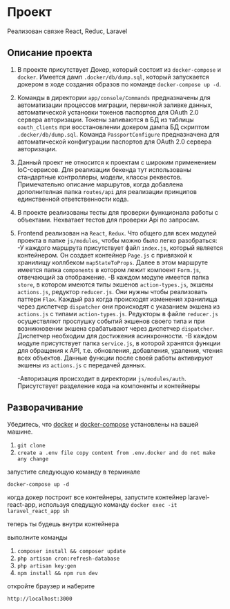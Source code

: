 # Проект 
Реализован связке React, Reduc, Laravel

## Описание проекта
1. В проекте присутствует Докер, который  состоит из `docker-compose` и `docker`. Имеется дамп
`.docker/db/dump.sql`, который запускается докером в ходе создания образов по команде `docker-compose up -d`.

2. Команды в директории `app/console/Commands` предназначены для автоматизации процессов миграции, первичной заливке данных, 
автоматической установки токенов паспортов для  OAuth 2.0 сервера авторизации. Токены заливаются в БД из таблицы `oauth_clients` при восстановлении
докером дампа БД скриптом `.docker/db/dump.sql`.
Команда `PassportConfigure` предназначена  для автоматической конфигурации паспортов для  OAuth 2.0 сервера авторизации.

3. Данный проект не относится к проектам с широким применением IoC-сервисов. Для реализации бекенда тут использованы стандартные 
контроллеры, модели, классы реквестов. Примечательно описание маршрутов, когда добавлена дополнителная папка `routes/api`
для реализации принципов единственной ответственности кода.

4. В проекте реализованы тесты для проверки функционала работы с объектами. Нехватает тестов для проверки Api по запросам.

5. Frontend реализован на `React`, `Redux`. Что общего для всех модулей проекта в папке `js/modules`, чтобы можно было легко разобраться:
    -У каждого маршрута присутствует файл `index.js`, который является контейнером. Он создает контейнер `Page.js` c  привязкой
к хранилищу коллбеком `mapStateToProps`. Далее в этом маршруте имеется папка `components` в котором лежит компоент `Form.js`,
отвечающий за отображение.
    -В каждом модуле имеется папка `store`, в котором имеются типы экшенов `action-types.js`, экшены `actions.js`, редуктор `reducer.js`.
    Они нужны чтобы реализовать паттерн `Flax`. Каждый раз когда происходят изменения хранилища через диспетчер `dispatcher`
    они происходят с указанием экшена из `actions.js` с типами `action-types.js`. Редукторы в файле `reducer.js` осуществляют
    прослушку событий экшенов своего типа и при возникновении экшена срабатывают через диспетчер `dispatcher`. Диспетчер
    необходим для достижения асинхронности.
    -В каждом модуле присутствует папка `service.js`, в которой хранятся функции для обращения к API, т.е. обновления, добавления,
    удаления, чтения всех объектов. Данные функции после своей работы активируют экшены из `actions.js` с передачей данных.
    

    -Авторизация происходит в директории `js/modules/auth`. Присутствует разделение кода на компоненты и контейнеры


## Разворачивание
Убедитесь, что  [docker](https://docs.docker.com/install/) и [docker-compose](https://docs.docker.com/compose/install/) установлены на вашей машине.

1. `git clone`
2. `create a .env file copy content from .env.docker and do not make any change`

запустите следующую команду в терминале
```
docker-compose up -d
```

когда докер построит все контейнеры, запустите контейнер laravel-react-app, используя следущую команду
`docker exec -it laravel_react_app sh`

теперь ты будешь внутри контейнера

выполните команды
1. `composer install && composer update`
2. `php artisan cron:refresh-database`
3. `php artisan key:gen`
4. `npm install && npm run dev`

откройте браузер и наберите

`http://localhost:3000`

